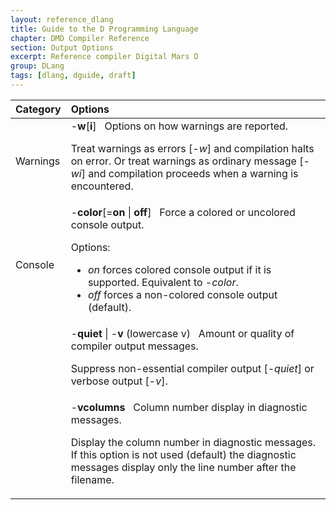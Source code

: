 ```yaml
---
layout: reference_dlang
title: Guide to the D Programming Language
chapter: DMD Compiler Reference
section: Output Options
excerpt: Reference compiler Digital Mars D
group: DLang
tags: [dlang, dguide, draft]
---
```


| Category | Options |
|----------|:--------|
| Warnings | -__w__[__i__] &nbsp; Options on how warnings are reported. <p>Treat warnings as errors [-_w_] and compilation halts on error. Or treat warnings as ordinary message [-_wi_] and compilation proceeds when a warning is encountered.</p> |
| Console | -__color__[=__on__&nbsp;&#124;&nbsp;__off__] &nbsp; Force a colored or uncolored console output. <p>Options:</p> <ul><li>_on_ forces colored console output if it is supported. Equivalent to -_color_.</li><li>_off_ forces a non-colored console output (default).</li></ul> |
|         | -__quiet__&nbsp;&#124;&nbsp;-__v__ \(lowercase v\) &nbsp; Amount or quality of compiler output messages. <p>Suppress non-essential compiler output [-_quiet_] or verbose output [-_v_].
|         | -__vcolumns__ &nbsp; Column number display in diagnostic messages. <p>Display the column number in diagnostic messages. If this option is not used (default) the diagnostic messages display only the line number after the filename.</p> |
